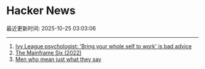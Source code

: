 # Hacker News

最近更新时间: 2025-10-25 03:03:06

--- 
1. [Ivy League psychologist: 'Bring your whole self to work' is bad advice](https://www.cnbc.com/2025/10/24/bring-your-whole-self-to-work-is-bad-advice-ivy-league-psychologist-saysheres-why.html) 
2. [The Mainframe Six (2022)](https://arcanesciences.com/os2200/app1.html) 
3. [Men who mean just what they say](https://journal.humancenteredtech.us/p/men-who-mean-just-what-they-say) 
